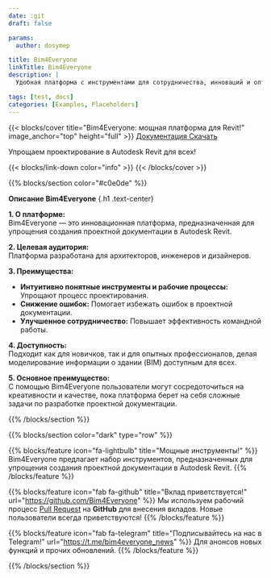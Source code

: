 ```yaml
---
date: :git
draft: false

params:
  author: dosymep

title: Bim4Everyone
linkTitle: Bim4Everyone
description: |
  Удобная платформа с инструментами для сотрудничества, инноваций и оптимизации рабочих процессов, чтобы помочь вам достичь успеха.

tags: [test, docs]
categories: [Examples, Placeholders]
---
```


{{< blocks/cover title="Bim4Everyone: мощная платформа для Revit!" image_anchor="top" height="full" >}}
<a class="btn btn-lg btn-primary me-3 mb-4" href="/docs/">
  Документация <i class="fas fa-arrow-alt-circle-right ms-2"></i>
</a>
<a class="btn btn-lg btn-secondary me-3 mb-4" href="https://github.com/Bim4Everyone/Bim4EveryoneSetup/releases/latest">
  Скачать <i class="fab fa-github ms-2 "></i>
</a>
<p class="lead mt-5">Упрощаем проектирование в Autodesk Revit для всех!</p>
{{< blocks/link-down color="info" >}}
{{< /blocks/cover >}}

{{% blocks/section color="#c0e0de" %}}

**Описание Bim4Everyone**
{.h1 .text-center}

**1. О платформе:**  
Bim4Everyone — это инновационная платформа, предназначенная для упрощения создания проектной документации в Autodesk Revit.

**2. Целевая аудитория:**  
Платформа разработана для архитекторов, инженеров и дизайнеров.

**3. Преимущества:**
- **Интуитивно понятные инструменты и рабочие процессы:** Упрощают процесс проектирования.
- **Снижение ошибок:** Помогает избежать ошибок в проектной документации.
- **Улучшенное сотрудничество:** Повышает эффективность командной работы.

**4. Доступность:**  
Подходит как для новичков, так и для опытных профессионалов, делая моделирование информации о здании (BIM) доступным для всех.

**5. Основное преимущество:**  
С помощью Bim4Everyone пользователи могут сосредоточиться на креативности и качестве, пока платформа берет на себя сложные задачи по разработке проектной документации.

{{% /blocks/section %}}



{{% blocks/section color="dark" type="row" %}}

{{% blocks/feature icon="fa-lightbulb" title="Мощные инструменты!" %}}
Bim4Everyone предлагает набор инструментов, предназначенных для упрощения создания проектной документации в Autodesk Revit.
{{% /blocks/feature %}}


{{% blocks/feature icon="fab fa-github" title="Вклад приветствуется!" url="https://github.com/Bim4Everyone" %}}
Мы используем рабочий процесс [Pull Request](https://github.com/Bim4Everyone/Bim4Everyone.github.io/pulls) на **GitHub** для внесения вкладов. Новые пользователи всегда приветствуются!
{{% /blocks/feature %}}


{{% blocks/feature icon="fab fa-telegram" title="Подписывайтесь на нас в Telegram!" url="https://t.me/bim4everyone_news" %}}
Для анонсов новых функций и прочих обновлений.
{{% /blocks/feature %}}


{{% /blocks/section %}}